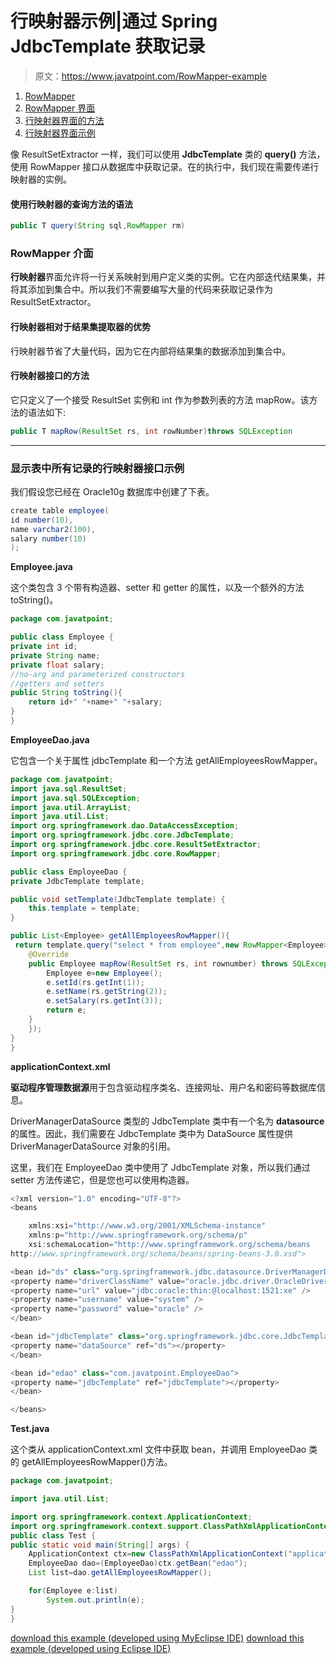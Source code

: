 # 行映射器示例|通过 Spring JdbcTemplate 获取记录

> 原文：<https://www.javatpoint.com/RowMapper-example>

1.  [RowMapper](#)
2.  [RowMapper 界面](#)
3.  [行映射器界面的方法](#)
4.  [行映射器界面示例](#)

像 ResultSetExtractor 一样，我们可以使用 **JdbcTemplate** 类的 **query()** 方法，使用 RowMapper 接口从数据库中获取记录。在的执行中，我们现在需要传递行映射器的实例。

#### 使用行映射器的查询方法的语法

```java
public T query(String sql,RowMapper rm) 
```

### RowMapper 介面

**行映射器**界面允许将一行关系映射到用户定义类的实例。它在内部迭代结果集，并将其添加到集合中。所以我们不需要编写大量的代码来获取记录作为 ResultSetExtractor。

#### 行映射器相对于结果集提取器的优势

行映射器节省了大量代码，因为它在内部将结果集的数据添加到集合中。

#### 行映射器接口的方法

它只定义了一个接受 ResultSet 实例和 int 作为参数列表的方法 mapRow。该方法的语法如下:

```java
public T mapRow(ResultSet rs, int rowNumber)throws SQLException

```

* * *

### 显示表中所有记录的行映射器接口示例

我们假设您已经在 Oracle10g 数据库中创建了下表。

```java
create table employee(
id number(10),
name varchar2(100),
salary number(10)
);

```

**Employee.java**

这个类包含 3 个带有构造器、setter 和 getter 的属性，以及一个额外的方法 toString()。

```java
package com.javatpoint;

public class Employee {
private int id;
private String name;
private float salary;
//no-arg and parameterized constructors
//getters and setters
public String toString(){
	return id+" "+name+" "+salary;
}
}

```

**EmployeeDao.java**

它包含一个关于属性 jdbcTemplate 和一个方法 getAllEmployeesRowMapper。

```java
package com.javatpoint;
import java.sql.ResultSet;
import java.sql.SQLException;
import java.util.ArrayList;
import java.util.List;
import org.springframework.dao.DataAccessException;
import org.springframework.jdbc.core.JdbcTemplate;
import org.springframework.jdbc.core.ResultSetExtractor;
import org.springframework.jdbc.core.RowMapper;

public class EmployeeDao {
private JdbcTemplate template;

public void setTemplate(JdbcTemplate template) {
	this.template = template;
}

public List<Employee> getAllEmployeesRowMapper(){
 return template.query("select * from employee",new RowMapper<Employee>(){
	@Override
	public Employee mapRow(ResultSet rs, int rownumber) throws SQLException {
		Employee e=new Employee();
		e.setId(rs.getInt(1));
		e.setName(rs.getString(2));
		e.setSalary(rs.getInt(3));
		return e;
	}
	});
}
}

```

**applicationContext.xml**

**驱动程序管理数据源**用于包含驱动程序类名、连接网址、用户名和密码等数据库信息。

DriverManagerDataSource 类型的 JdbcTemplate 类中有一个名为 **datasource** 的属性。因此，我们需要在 JdbcTemplate 类中为 DataSource 属性提供 DriverManagerDataSource 对象的引用。

这里，我们在 EmployeeDao 类中使用了 JdbcTemplate 对象，所以我们通过 setter 方法传递它，但是您也可以使用构造器。

```java
<?xml version="1.0" encoding="UTF-8"?>
<beans

	xmlns:xsi="http://www.w3.org/2001/XMLSchema-instance"
	xmlns:p="http://www.springframework.org/schema/p"
	xsi:schemaLocation="http://www.springframework.org/schema/beans 
http://www.springframework.org/schema/beans/spring-beans-3.0.xsd">

<bean id="ds" class="org.springframework.jdbc.datasource.DriverManagerDataSource">
<property name="driverClassName" value="oracle.jdbc.driver.OracleDriver" />
<property name="url" value="jdbc:oracle:thin:@localhost:1521:xe" />
<property name="username" value="system" />
<property name="password" value="oracle" />
</bean>

<bean id="jdbcTemplate" class="org.springframework.jdbc.core.JdbcTemplate">
<property name="dataSource" ref="ds"></property>
</bean>

<bean id="edao" class="com.javatpoint.EmployeeDao">
<property name="jdbcTemplate" ref="jdbcTemplate"></property>
</bean>

</beans>

```

**Test.java**

这个类从 applicationContext.xml 文件中获取 bean，并调用 EmployeeDao 类的 getAllEmployeesRowMapper()方法。

```java
package com.javatpoint;

import java.util.List;

import org.springframework.context.ApplicationContext;
import org.springframework.context.support.ClassPathXmlApplicationContext;
public class Test {
public static void main(String[] args) {
	ApplicationContext ctx=new ClassPathXmlApplicationContext("applicationContext.xml");
	EmployeeDao dao=(EmployeeDao)ctx.getBean("edao");
	List list=dao.getAllEmployeesRowMapper();

	for(Employee e:list)
		System.out.println(e);
}
} 
```

[download this example (developed using MyEclipse IDE)](https://static.javatpoint.com/src/sp/jdbc4.zip)
[download this example (developed using Eclipse IDE)](https://static.javatpoint.com/src/sp/eclipse/jdbc4.zip)